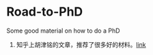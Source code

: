 # Road-to-PhD
Some good material on how to do a PhD

1. 知乎上胡津铭的文章，推荐了很多好的材料。[link](https://www.zhihu.com/question/32210068/answer/2786600114)
<!--stackedit_data:
eyJoaXN0b3J5IjpbLTEwMzc4NzQ5MTddfQ==
-->